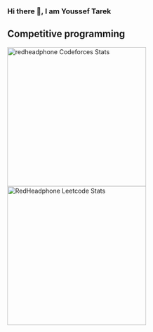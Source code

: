 ### Hi there 👋, I am Youssef Tarek

## Competitive programming
<div align="left">
  <a href="https://codeforces.com/profile/Artyom936">
    <img height="316" src="https://codeforces-readme-stats.vercel.app/api/card?username=Artyom936&theme=github_dark&force_username=true&border_color=404040"     alt="redheadphone Codeforces Stats"/>
  </a>
   <a href="https://leetcode.com/YoussefMehany">
    <img height="316" src="https://leetcard.jacoblin.cool/YoussefMehany?theme=dark&font=Karma&ext=contest" alt="RedHeadphone Leetcode Stats"/>
  </a>
</div>

